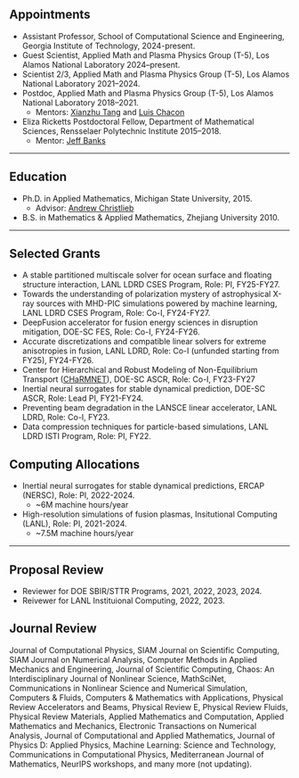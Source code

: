 ## Appointments
* Assistant Professor, School of Computational Science and Engineering,
Georgia Institute of Technology, 2024-present.
* Guest Scientist, Applied Math and Plasma Physics Group (T-5), Los Alamos National Laboratory 2024–present.
* Scientist 2/3, Applied Math and Plasma Physics Group (T-5), Los Alamos National Laboratory 2021–2024.
* Postdoc, Applied Math and Plasma Physics Group (T-5), Los Alamos National Laboratory 2018–2021.
    * Mentors: [Xianzhu Tang](https://scholar.google.com/citations?user=TzXmYdwAAAAJ&hl=en) and [Luis Chacon](https://scholar.google.com/citations?user=sDebqYwAAAAJ&hl=en)
* Eliza Ricketts Postdoctoral Fellow, Department of Mathematical Sciences,
Rensselaer Polytechnic Institute 2015–2018.
    * Mentor: [Jeff Banks](https://faculty.rpi.edu/jeffrey-banks)

----

## Education
* Ph.D. in Applied Mathematics, Michigan State University, 2015.
    * Advisor: [Andrew Christlieb](https://directory.natsci.msu.edu/Directory/Profiles/Person/101537)
* B.S. in Mathematics & Applied Mathematics, Zhejiang University 2010.

----

## Selected Grants

* A stable partitioned multiscale solver for ocean surface and floating structure interaction, LANL LDRD CSES Program, Role: PI, FY25-FY27.
* Towards the understanding of polarization mystery of astrophysical X-ray sources with MHD-PIC simulations powered by machine learning, LANL LDRD CSES Program, Role: Co-I, FY24-FY27.
* DeepFusion accelerator for fusion energy sciences in disruption mitigation, DOE-SC FES, Role: Co-I, FY24-FY26.
* Accurate discretizations and compatible linear solvers for extreme anisotropies in fusion, LANL LDRD, Role: Co-I (unfunded starting from FY25), FY24-FY26.
* Center for Hierarchical and Robust Modeling of Non-Equilibrium Transport ([CHaRMNET](https://charmnet-mmicc.github.io/)), DOE-SC ASCR, Role: Co-I, FY23-FY27
* Inertial neural surrogates for stable dynamical prediction, DOE-SC ASCR, Role: Lead PI, FY21-FY24.
* Preventing beam degradation in the LANSCE linear accelerator, LANL LDRD, Role: Co-I, FY23.
* Data compression techniques for particle-based simulations, LANL LDRD ISTI Program, Role: PI, FY22.


## Computing Allocations
* Inertial neural surrogates for stable dynamical predictions, ERCAP (NERSC), Role: PI, 2022-2024.
    * ~6M machine hours/year
* High-resolution simulations of fusion plasmas, Insitutional Computing (LANL), Role: PI, 2021-2024.
    * ~7.5M machine hours/year

----

## Proposal Review
* Reviewer for DOE SBIR/STTR Programs, 2021, 2022, 2023, 2024.
* Reivewer for LANL Instituional Computing, 2022, 2023.

## Journal Review
Journal of Computational Physics, SIAM Journal on Scientific Computing, SIAM Journal on Numerical Analysis, Computer Methods in Applied Mechanics and Engineering, Journal of Scientific Computing, Chaos: An Interdisciplinary Journal of Nonlinear Science, MathSciNet, Communications in Nonlinear Science and Numerical Simulation, Computers & Fluids, Computers & Mathematics with Applications, Physical Review Accelerators and Beams, Physical Review E, Physical Review Fluids, Physical Review Materials, Applied Mathematics and Computation, Applied Mathematics and Mechanics, Electronic Transactions on Numerical Analysis, Journal of Computational and Applied Mathematics, Journal of Physics D: Applied Physics, Machine Learning: Science and Technology, Communications in Computational Physics, Mediterranean Journal of Mathematics, NeurIPS workshops, and many more  (not updating).

